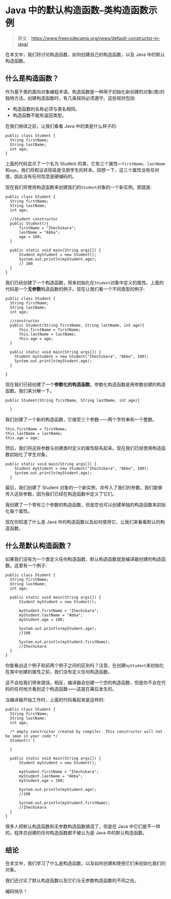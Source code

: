 # Java 中的默认构造函数–类构造函数示例

> 原文：<https://www.freecodecamp.org/news/default-constructor-in-java/>

在本文中，我们将讨论构造函数，如何创建自己的构造函数，以及 Java 中的默认构造函数。

## 什么是构造函数？

作为基于类的面向对象编程术语，构造函数是一种用于初始化新创建的对象(类)的独特方法。创建构造函数时，有几条规则必须遵守。这些规则包括:

*   构造函数的名称必须与类名相同。
*   构造函数不能有返回类型。

在我们继续之前，让我们看看 Java 中的类是什么样子的:

```
public class Student {
  String firstName;
  String lastName;
  int age;
}
```

上面的代码显示了一个名为 Student 的类，它有三个属性—`firstName`、`lastName`和`age`。我们将假设该班级是注册学生的样本。回想一下，这三个属性没有任何值，因此没有任何信息是硬编码的。

现在我们将使用构造函数来创建我们的`Student`对象的一个新实例。那就是:

```
public class Student {
  String firstName;
  String lastName;
  int age;

  //Student constructor
  public Student(){
      firstName = "Ihechikara";
      lastName = "Abba";
      age = 100;
  }

  public static void main(String args[]) {
      Student myStudent = new Student();
      System.out.println(myStudent.age);
      // 100
  }
}
```

我们已经创建了一个构造函数，用来初始化在`Student`对象中定义的属性。上面的代码是一个**无参数**构造函数的例子。现在让我们看一个不同类型的例子:

```
public class Student {
  String firstName;
  String lastName;
  int age;

  //constructor
  public Student(String firstName, String lastName, int age){
      this.firstName = firstName;
      this.lastName = lastName;
      this.age = age;
  }

  public static void main(String args[]) {
    Student myStudent = new Student("Ihechikara", "Abba", 100);
    System.out.println(myStudent.age);
  }

}
```

现在我们已经创建了一个**参数化的构造函数**。参数化构造函数是用参数创建的构造函数。我们来分解一下。

```
public Student(String firstName, String lastName, int age){

  }
```

我们创建了一个新的构造函数，它接受三个参数——两个字符串和一个整数。

```
this.firstName = firstName;
this.lastName = lastName;
this.age = age;
```

然后，我们将这些参数与创建类时定义的属性联系起来。现在我们已经使用构造函数初始化了学生对象。

```
public static void main(String args[]) {
    Student myStudent = new Student("Ihechikara", "Abba", 100);
    System.out.println(myStudent.age);
  }
```

最后，我们创建了 Student 对象的一个新实例，并传入了我们的参数。我们能够传入这些参数，因为我们已经在构造函数中定义了它们。

我创建了一个带有三个参数的构造函数，但是您也可以创建单独的构造函数来初始化每个属性。

现在你知道了什么是 Java 中的构造函数以及如何使用它，让我们来看看默认的构造函数。

## 什么是默认构造函数？

如果我们没有为一个类定义任何构造函数，默认构造函数就是编译器创建的构造函数。这里有一个例子:

```
public class Student {
  String firstName;
  String lastName;
  int age;

  public static void main(String args[]) {
      Student myStudent = new Student();

      myStudent.firstName = "Ihechikara";
      myStudent.lastName = "Abba";
      myStudent.age = 100;

      System.out.println(myStudent.age);
      //100

      System.out.println(myStudent.firstName);
      //Ihechikara
  }
}
```

你能看出这个例子和前两个例子之间的区别吗？注意，在创建`myStudent`来初始化在类中创建的属性之前，我们没有定义任何构造函数。

这不会给我们带来错误。相反，编译器会创建一个空的构造函数，但是你不会在代码的任何地方看到这个构造函数——这是在幕后发生的。

当编译器开始工作时，上面的代码看起来是这样的:

```
public class Student {
  String firstName;
  String lastName;
  int age;

  /* empty constructor created by compiler. This constructor will not be seen in your code */
  Student() {

  }

  public static void main(String args[]) {
      Student myStudent = new Student();

      myStudent.firstName = "Ihechikara";
      myStudent.lastName = "Abba";
      myStudent.age = 100;

      System.out.println(myStudent.age);
      //100

      System.out.println(myStudent.firstName);
      //Ihechikara
  }
}
```

很多人把默认构造函数和无参数构造函数搞混了，但是在 Java 中它们是不一样的。程序员创建的任何构造函数都不被认为是 Java 中的默认构造函数。

## 结论

在本文中，我们学习了什么是构造函数，以及如何创建和使用它们来初始化我们的对象。

我们还讨论了默认构造函数以及它们与无参数构造函数的不同之处。

编码快乐！